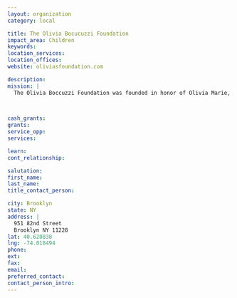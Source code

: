 ```yaml
---
layout: organization
category: local

title: The Olivia Bocucuzzi Foundation
impact_area: Children
keywords: 
location_services: 
location_offices: 
website: oliviasfoundation.com

description: 
mission: |
  The Olivia Boccuzzi Foundation was founded in honor of Olivia Marie, a courageous, smart, beautiful and spunky little girl who was nearly 3 when she lost her 11-month battle with a PNET brainstem tumor, a form of childhood cancer. Our foundation is dedicated to honoring Olivia’s memory by providing funds to world-renowned hospitals and scientists actively researching cures for pediatric brain tumors.

  

cash_grants: 
grants: 
service_opp: 
services: 

learn: 
cont_relationship: 

salutation: 
first_name: 
last_name: 
title_contact_person: 

city: Brooklyn
state: NY
address: |
  951 82nd Street     
  Brooklyn NY 11228
lat: 40.620838
lng: -74.018494
phone: 
ext: 
fax: 
email: 
preferred_contact: 
contact_person_intro: 
---
```

